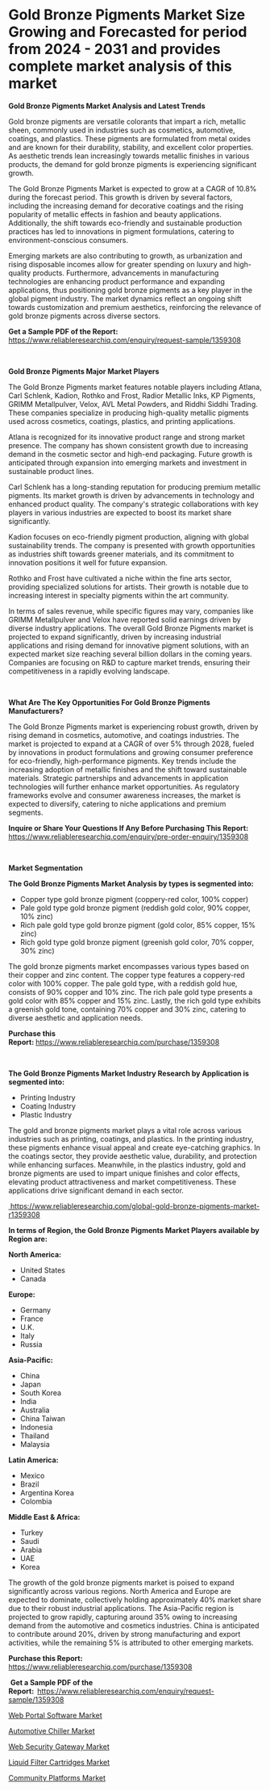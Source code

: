 <p><h1>Gold Bronze Pigments Market Size Growing and Forecasted for period from 2024 - 2031 and provides complete market analysis of this market</h1></p><p><strong>Gold Bronze Pigments Market Analysis and Latest Trends</strong></p>
<p><p>Gold bronze pigments are versatile colorants that impart a rich, metallic sheen, commonly used in industries such as cosmetics, automotive, coatings, and plastics. These pigments are formulated from metal oxides and are known for their durability, stability, and excellent color properties. As aesthetic trends lean increasingly towards metallic finishes in various products, the demand for gold bronze pigments is experiencing significant growth.</p><p>The Gold Bronze Pigments Market is expected to grow at a CAGR of 10.8% during the forecast period. This growth is driven by several factors, including the increasing demand for decorative coatings and the rising popularity of metallic effects in fashion and beauty applications. Additionally, the shift towards eco-friendly and sustainable production practices has led to innovations in pigment formulations, catering to environment-conscious consumers.</p><p>Emerging markets are also contributing to growth, as urbanization and rising disposable incomes allow for greater spending on luxury and high-quality products. Furthermore, advancements in manufacturing technologies are enhancing product performance and expanding applications, thus positioning gold bronze pigments as a key player in the global pigment industry. The market dynamics reflect an ongoing shift towards customization and premium aesthetics, reinforcing the relevance of gold bronze pigments across diverse sectors.</p></p>
<p><strong>Get a Sample PDF of the Report:&nbsp;</strong> <a href="https://www.reliableresearchiq.com/enquiry/request-sample/1359308?utm_campaign=1082&utm_medium=2&utm_source=Github&utm_content=ia&utm_term=26122024&utm_id=gold-bronze-pigments">https://www.reliableresearchiq.com/enquiry/request-sample/1359308</a></p>
<p>&nbsp;</p>
<p><strong>Gold Bronze Pigments Major Market Players</strong></p>
<p><p>The Gold Bronze Pigments market features notable players including Atlana, Carl Schlenk, Kadion, Rothko and Frost, Radior Metallic Inks, KP Pigments, GRIMM Metallpulver, Velox, AVL Metal Powders, and Riddhi Siddhi Trading. These companies specialize in producing high-quality metallic pigments used across cosmetics, coatings, plastics, and printing applications.</p><p>Atlana is recognized for its innovative product range and strong market presence. The company has shown consistent growth due to increasing demand in the cosmetic sector and high-end packaging. Future growth is anticipated through expansion into emerging markets and investment in sustainable product lines.</p><p>Carl Schlenk has a long-standing reputation for producing premium metallic pigments. Its market growth is driven by advancements in technology and enhanced product quality. The company's strategic collaborations with key players in various industries are expected to boost its market share significantly.</p><p>Kadion focuses on eco-friendly pigment production, aligning with global sustainability trends. The company is presented with growth opportunities as industries shift towards greener materials, and its commitment to innovation positions it well for future expansion.</p><p>Rothko and Frost have cultivated a niche within the fine arts sector, providing specialized solutions for artists. Their growth is notable due to increasing interest in specialty pigments within the art community.</p><p>In terms of sales revenue, while specific figures may vary, companies like GRIMM Metallpulver and Velox have reported solid earnings driven by diverse industry applications. The overall Gold Bronze Pigments market is projected to expand significantly, driven by increasing industrial applications and rising demand for innovative pigment solutions, with an expected market size reaching several billion dollars in the coming years. Companies are focusing on R&D to capture market trends, ensuring their competitiveness in a rapidly evolving landscape.</p></p>
<p>&nbsp;</p>
<p><strong>What Are The Key Opportunities For Gold Bronze Pigments Manufacturers?</strong></p>
<p><p>The Gold Bronze Pigments market is experiencing robust growth, driven by rising demand in cosmetics, automotive, and coatings industries. The market is projected to expand at a CAGR of over 5% through 2028, fueled by innovations in product formulations and growing consumer preference for eco-friendly, high-performance pigments. Key trends include the increasing adoption of metallic finishes and the shift toward sustainable materials. Strategic partnerships and advancements in application technologies will further enhance market opportunities. As regulatory frameworks evolve and consumer awareness increases, the market is expected to diversify, catering to niche applications and premium segments.</p></p>
<p><strong>Inquire or Share Your Questions If Any Before Purchasing This Report:</strong> <a href="https://www.reliableresearchiq.com/enquiry/pre-order-enquiry/1359308?utm_campaign=1082&utm_medium=2&utm_source=Github&utm_content=ia&utm_term=26122024&utm_id=gold-bronze-pigments">https://www.reliableresearchiq.com/enquiry/pre-order-enquiry/1359308</a></p>
<p>&nbsp;</p>
<p><strong>Market Segmentation</strong></p>
<p><strong>The Gold Bronze Pigments Market Analysis by types is segmented into:</strong></p>
<p><ul><li>Copper type gold bronze pigment (coppery-red color, 100% copper)</li><li>Pale gold type gold bronze pigment (reddish gold color, 90% copper, 10% zinc)</li><li>Rich pale gold type gold bronze pigment (gold color, 85% copper, 15% zinc)</li><li>Rich gold type gold bronze pigment (greenish gold color, 70% copper, 30% zinc)</li></ul></p>
<p><p>The gold bronze pigments market encompasses various types based on their copper and zinc content. The copper type features a coppery-red color with 100% copper. The pale gold type, with a reddish gold hue, consists of 90% copper and 10% zinc. The rich pale gold type presents a gold color with 85% copper and 15% zinc. Lastly, the rich gold type exhibits a greenish gold tone, containing 70% copper and 30% zinc, catering to diverse aesthetic and application needs.</p></p>
<p><strong>Purchase this Report:&nbsp;</strong><a href="https://www.reliableresearchiq.com/purchase/1359308?utm_campaign=1082&utm_medium=2&utm_source=Github&utm_content=ia&utm_term=26122024&utm_id=gold-bronze-pigments">https://www.reliableresearchiq.com/purchase/1359308</a></p>
<p>&nbsp;</p>
<p><strong>The Gold Bronze Pigments Market Industry Research by Application is segmented into:</strong></p>
<p><ul><li>Printing Industry</li><li>Coating Industry</li><li>Plastic Industry</li></ul></p>
<p><p>The gold and bronze pigments market plays a vital role across various industries such as printing, coatings, and plastics. In the printing industry, these pigments enhance visual appeal and create eye-catching graphics. In the coatings sector, they provide aesthetic value, durability, and protection while enhancing surfaces. Meanwhile, in the plastics industry, gold and bronze pigments are used to impart unique finishes and color effects, elevating product attractiveness and market competitiveness. These applications drive significant demand in each sector.</p></p>
<p><a href="https://www.reliableresearchiq.com/global-gold-bronze-pigments-market-r1359308?utm_campaign=1082&utm_medium=2&utm_source=Github&utm_content=ia&utm_term=26122024&utm_id=gold-bronze-pigments">&nbsp;https://www.reliableresearchiq.com/global-gold-bronze-pigments-market-r1359308</a></p>
<p><strong>In terms of Region, the Gold Bronze Pigments Market Players available by Region are:</strong></p>
<p>
    <p> <strong> North America: </strong>
        <ul>
            <li>United States</li>
            <li>Canada</li>
        </ul>
        </p> 
    <p> <strong> Europe: </strong>
        <ul>
            <li>Germany</li>
            <li>France</li>
            <li>U.K.</li>
            <li>Italy</li>
            <li>Russia</li>
        </ul>
        </p> 
    <p> <strong> Asia-Pacific: </strong>
        <ul>
            <li>China</li>
            <li>Japan</li>
            <li>South Korea</li>
            <li>India</li>
            <li>Australia</li>
            <li>China Taiwan</li>
            <li>Indonesia</li>
            <li>Thailand</li>
            <li>Malaysia</li>
        </ul>
        </p> 
    <p> <strong> Latin America: </strong>
        <ul>
            <li>Mexico</li>
            <li>Brazil</li>
            <li>Argentina Korea</li>
            <li>Colombia</li>
        </ul>
        </p> 
    <p> <strong> Middle East & Africa: </strong>
        <ul>
            <li>Turkey</li>
            <li>Saudi</li>
            <li>Arabia</li>
            <li>UAE</li>
            <li>Korea</li>
        </ul>
    </p>
    </p>
<p><p>The growth of the gold bronze pigments market is poised to expand significantly across various regions. North America and Europe are expected to dominate, collectively holding approximately 40% market share due to their robust industrial applications. The Asia-Pacific region is projected to grow rapidly, capturing around 35% owing to increasing demand from the automotive and cosmetics industries. China is anticipated to contribute around 20%, driven by strong manufacturing and export activities, while the remaining 5% is attributed to other emerging markets.</p></p>
<p><strong>Purchase this Report: </strong><a href="https://www.reliableresearchiq.com/purchase/1359308?utm_campaign=1082&utm_medium=2&utm_source=Github&utm_content=ia&utm_term=26122024&utm_id=gold-bronze-pigments">https://www.reliableresearchiq.com/purchase/1359308</a></p>
<p>&nbsp;<strong>Get a Sample PDF of the Report:&nbsp;&nbsp;</strong><a href="https://www.reliableresearchiq.com/enquiry/request-sample/1359308?utm_campaign=1082&utm_medium=2&utm_source=Github&utm_content=ia&utm_term=26122024&utm_id=gold-bronze-pigments">https://www.reliableresearchiq.com/enquiry/request-sample/1359308</a></p>
<p><strong></strong></p>
<p><p><a href="https://www.linkedin.com/pulse/in-depth-understanding-web-portal-software-market-size-1dhbc?utm_campaign=1082&utm_medium=2&utm_source=Github&utm_content=ia&utm_term=26122024&utm_id=gold-bronze-pigments">Web Portal Software Market</a></p><p><a href="https://www.linkedin.com/pulse/market-revenue-growth-forecast-automotive-chiller-62-cagr-gmypf?utm_campaign=1082&utm_medium=2&utm_source=Github&utm_content=ia&utm_term=26122024&utm_id=gold-bronze-pigments">Automotive Chiller Market</a></p><p><a href="https://www.linkedin.com/pulse/global-perspectives-web-security-gateway-market-trends-challenges-xftmc?utm_campaign=1082&utm_medium=2&utm_source=Github&utm_content=ia&utm_term=26122024&utm_id=gold-bronze-pigments">Web Security Gateway Market</a></p><p><a href="https://www.linkedin.com/pulse/liquid-filter-cartridges-market-analysis-report-comprehensive-lbhuf?utm_campaign=1082&utm_medium=2&utm_source=Github&utm_content=ia&utm_term=26122024&utm_id=gold-bronze-pigments">Liquid Filter Cartridges Market</a></p><p><a href="https://www.linkedin.com/pulse/thorough-overview-community-platforms-market-including-size-zeblc?utm_campaign=1082&utm_medium=2&utm_source=Github&utm_content=ia&utm_term=26122024&utm_id=gold-bronze-pigments">Community Platforms Market</a></p></p>